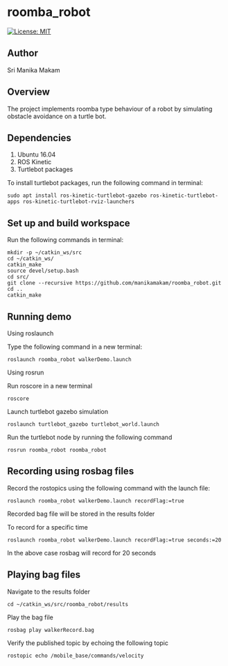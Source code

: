 # roomba_robot
[![License: MIT](https://img.shields.io/badge/License-MIT-yellow.svg)](https://opensource.org/licenses/MIT)

## Author

Sri Manika Makam

## Overview

The project implements roomba type behaviour of a robot by simulating obstacle avoidance on a turtle bot. 

## Dependencies

1) Ubuntu 16.04
2) ROS Kinetic
3) Turtlebot packages

To install turtlebot packages, run the following command in terminal:

```
sudo apt install ros-kinetic-turtlebot-gazebo ros-kinetic-turtlebot-apps ros-kinetic-turtlebot-rviz-launchers
```

## Set up and build workspace

Run the following commands in terminal:

```
mkdir -p ~/catkin_ws/src
cd ~/catkin_ws/
catkin_make
source devel/setup.bash
cd src/
git clone --recursive https://github.com/manikamakam/roomba_robot.git
cd ..
catkin_make
```

## Running demo

Using roslaunch

Type the following command in a new terminal:

```
roslaunch roomba_robot walkerDemo.launch
```

Using rosrun

Run roscore in a new terminal

```
roscore
```

Launch turtlebot gazebo simulation

```
roslaunch turtlebot_gazebo turtlebot_world.launch
```

Run the turtlebot node by running the following command

```
rosrun roomba_robot roomba_robot 
```

## Recording using rosbag files

Record the rostopics using the following command with the launch file:

```
roslaunch roomba_robot walkerDemo.launch recordFlag:=true
```
Recorded bag file will be stored in the results folder

To record for a specific time

```
roslaunch roomba_robot walkerDemo.launch recordFlag:=true seconds:=20
```

In the above case rosbag will record for 20 seconds

## Playing bag files

Navigate to the results folder

```
cd ~/catkin_ws/src/roomba_robot/results 
```

Play the bag file

```
rosbag play walkerRecord.bag
```

Verify the published topic by echoing the following topic

```
rostopic echo /mobile_base/commands/velocity
```
